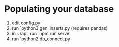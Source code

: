 # Populating your database
1. edit config.py
2. run `python3 gen_inserts.py (requires pandas)
3. in ~/api, run `npm run serve
4. run `python2 db_connect.py

